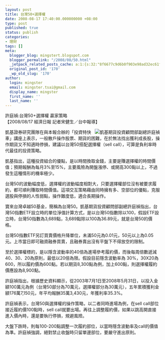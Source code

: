 ```yaml
---
layout: post
title: 台灣50+選擇權
date: 2008-08-17 17:40:00.000000000 +08:00
type: post
published: true
status: publish
categories:
- 理財
tags: []
meta:
  blogger_blog: mingstert.blogspot.com
  blogger_permalink: "/2008/08/50.html"
  _jetpack_related_posts_cache: a:1:{s:32:"8f6677c9d6b0f903e98ad32ec61f8deb";a:2:{s:7:"expires";i:1447402799;s:7:"payload";a:3:{i:0;a:1:{s:2:"id";i:149;}i:1;a:1:{s:2:"id";i:171;}i:2;a:1:{s:2:"id";i:58;}}}}
  original_post_id: '170'
  _wp_old_slug: '170'
author:
  login: mingster
  email: mingster.tsai@gmail.com
  display_name: mingster
  first_name: ''
  last_name: ''
---
```

<p>許庭禎:台灣50+選擇權 贏家策略<br />【2008/08/17 經濟日報 記者宋健生／台中報導】
<p><img src="{{ site.JB.IMAGE_PATH }}/4475730-1918546.JPG" alt="凱基期貨投資顧問部副總許庭禎" align="right" />凱基證券研究團隊在與本報合辦的「投資特快車」講座上表示，一般散戶操作股票、期貨的困難，在於無法找出獲利成長股，操作期貨又不知適時停損，建議以台灣50搭配選擇權（sell call），可算是負利率時代最佳的投資策略。</p>
<p>凱基指出，這種投資組合的優點，是以時間換取金錢，主要是賺選擇權的時間價值；預期報酬為每月3%至15%，主要風險為開盤漲停、或開高300點以上，不過發生這種情形的機率極少。</p>
<p>台灣50的波動幅度低，選擇權的波動幅度相對大，只要選擇權部位沒有被要求履約，都可順利賺取時間價值。這項交互策略藉由同時擁有多、空部位的優點，克服選股與停損的人性弱點，操作難度低，適合長期操作。</p>
<p>寶來台灣卓越50基金，簡稱為台灣50。凱基期貨投資顧問部副總許庭禎指出，台灣50指數ETF設立時的單位淨值計算方式，是以台灣50指數除以100，假設ETF設立時，台灣50指數為3,689點，3,689點除以100為36.89元，就是台灣50的價格。</p>
<p>台灣50指數ETF另訂買賣價格升降單位，未滿50元為0.01元，50元以上為0.05元。上市當日即可融資融券買賣，且融券賣出沒有平盤下不得放空的限制。</p>
<p>至於選擇權標的，是以隱含波動率的40倍為進場參考履約價，而後每周倍數遞減40、30、20為原則，最低以20倍為限。假設目前隱含波動率為 30%，30X20為600，所以履約價為600點。若以期貨8,300點為例，加上600點，則選擇權履約價應設為8,900點。</p>
<p>許庭禎指出，根據歷史資料顯示，從2003年7月1日至2008年5月31日，以投入金額100萬元為例（台灣50部分為70萬元，選擇權部分為30萬元），五年累積獲利金額176萬7,150元，年平均報酬35萬3,430元，年獲利率35.3%。</p>
<p>許庭禎表示，台灣50與選擇權的操作策略，以二者同時進場為例，在sell call部位接近履約價100點時，sell call就要出場。再往上調整履約價，如果以跳高開直接進入價內時，還是要執行停損，規避風險。</p>
<p>大盤下跌時，則每100-200點調整一次履約部位，以當時隱含波動率及call的價值為準。許庭禎強調，絕對禁止收盤時只留單邊部位，要嚴守進出原則。</p>
